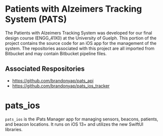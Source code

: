 # Patients with Alzeimers Tracking System (PATS)
The Patients with Alzeimers Tracking System was developed for our final design course (ENGG_41X0) at the University of Guelph. This portion of the project contains the source code for an iOS app for the management of the system. The repositories associated with this project are all imported from Bitbucket and may contain Bitbucket pipeline files. 

## Associated Respositories
- https://github.com/brandonyap/pats_api
- https://github.com/brandonyap/pats_ios_tracker

# pats_ios
`pats_ios` is the iPats Manager app for managing sensors, beacons, patients, and beacon locations. It runs on iOS 13+ and utilizes the new SwiftUI libraries. 
